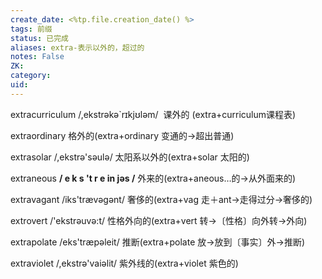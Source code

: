 ```yaml
---
create_date: <%tp.file.creation_date() %>
tags: 前缀
status: 已完成 
aliases: extra-表示以外的，超过的
notes: False
ZK: 
category: 
uid: 
---
```


extracurriculum /,ekstrəkə`rɪkjʊləm/  课外的 (extra+curriculum课程表)

extraordinary 格外的(extra+ordinary 变通的→超出普通) 

extrasolar /,ekstrə'səulə/ 太阳系以外的(extra+solar 太阳的) 

extraneous **/ e k s 't r e in jəs /** 外来的(extra+aneous…的→从外面来的)

extravagant /iks'trævəgənt/ 奢侈的(extra+vag 走＋ant→走得过分→奢侈的)

extrovert /'ekstrəuvə:t/ 性格外向的(extra+vert 转→〔性格〕向外转→外向)

extrapolate /eks'træpəleit/ 推断(extra+polate 放→放到〔事实〕外→推断)

extraviolet /,ekstrə'vaiəlit/ 紫外线的(extra+violet 紫色的)